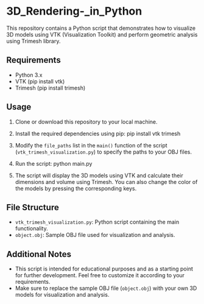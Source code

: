 # 3D_Rendering-_in_Python
This repository contains a Python script that demonstrates how to visualize 3D models using VTK (Visualization Toolkit) and perform geometric analysis using Trimesh library.

## Requirements

- Python 3.x
- VTK (pip install vtk)
- Trimesh (pip install trimesh)

## Usage

1. Clone or download this repository to your local machine.

2. Install the required dependencies using pip: 
   pip install vtk trimesh

3. Modify the `file_paths` list in the `main()` function of the script (`vtk_trimesh_visualization.py`) to specify the paths to your OBJ files.

4. Run the script:
   python main.py

5. The script will display the 3D models using VTK and calculate their dimensions and volume using Trimesh. You can also change the color of the models by pressing the corresponding keys.

## File Structure

- `vtk_trimesh_visualization.py`: Python script containing the main functionality.
- `object.obj`: Sample OBJ file used for visualization and analysis.

## Additional Notes

- This script is intended for educational purposes and as a starting point for further development. Feel free to customize it according to your requirements.
- Make sure to replace the sample OBJ file (`object.obj`) with your own 3D models for visualization and analysis.



   

   
